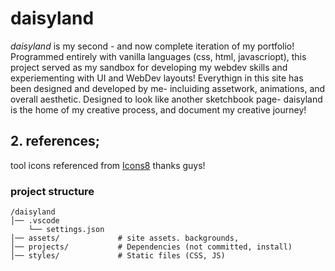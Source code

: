 # daisyland

*daisyland* is my second - and now complete iteration of my portfolio! Programmed entirely with vanilla languages (css, html, javascriopt), this project served as my sandbox for developing my webdev skills and experiementing with UI and WebDev layouts! Everythign in this site has been designed and developed by me- incluiding assetwork, animations, and overall aesthetic. Designed to look like another sketchbook page- daisyland is the home of my creative process, and document my creative journey!

## 2. references; 
 tool icons referenced from <a target="_blank" href="https://icons8.com">Icons8</a>
 thanks guys!

### project structure
```
/daisyland
│── .vscode
    └── settings.json
│── assets/             # site assets. backgrounds,
│── projects/           # Dependencies (not committed, install)
│── styles/             # Static files (CSS, JS)
```